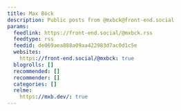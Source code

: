 ```yaml
---
title: Max Böck
description: Public posts from @mxbck@front-end.social
params:
  feedlink: https://front-end.social/@mxbck.rss
  feedtype: rss
  feedid: de069aea888a09aa422983d7ac0d1c5e
  websites:
    https://front-end.social/@mxbck: true
  blogrolls: []
  recommended: []
  recommender: []
  categories: []
  relme:
    https://mxb.dev/: true
---
```

